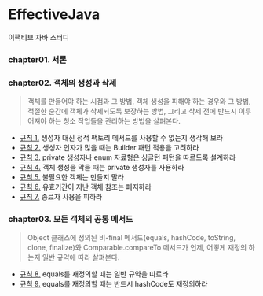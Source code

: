 # EffectiveJava
이팩티브 자바 스터디

### chapter01. 서론

### chapter02. 객체의 생성과 삭제
 > 객체를 만들어야 하는 시점과 그 방법, 객체 생성을 피해야 하는 경우와 그 방법, 적절한 순간에 객체가 삭제되도록 보장하는 방법, 그리고 삭제 전에 반드시 이루어져야 하는 청소 작업들을 관리하는 방법을 살펴본다.
 - [규칙 1.](https://github.com/Hyunhoo-Kwon/EffectiveJava/tree/master/Examples/src/main/java/chapter02/item01) 생성자 대신 정적 팩토리 메서드를 사용할 수 없는지 생각해 보라
 - [규칙 2.](https://github.com/Hyunhoo-Kwon/EffectiveJava/tree/master/Examples/src/main/java/chapter02/item02) 생성자 인자가 많을 때는 Builder 패턴 적용을 고려하라
 - [규칙 3.](https://github.com/Hyunhoo-Kwon/EffectiveJava/tree/master/Examples/src/main/java/chapter02/item03) private 생성자나 enum 자료형은 싱글턴 패턴을 따르도록 설계하라
 - [규칙 4.](https://github.com/Hyunhoo-Kwon/EffectiveJava/tree/master/Examples/src/main/java/chapter02/item04) 객체 생성을 막을 때는 private 생성자를 사용하라
 - [규칙 5.](https://github.com/Hyunhoo-Kwon/EffectiveJava/tree/master/Examples/src/main/java/chapter02/item05) 불필요한 객체는 만들지 말라
 - [규칙 6.](https://github.com/Hyunhoo-Kwon/EffectiveJava/tree/master/Examples/src/main/java/chapter02/item06) 유효기간이 지난 객체 참조는 폐지하라
 - [규칙 7.](https://github.com/Hyunhoo-Kwon/EffectiveJava/tree/master/Examples/src/main/java/chapter02/item07) 종료자 사용을 피하라

### chapter03. 모든 객체의 공통 메서드
 > Object 클래스에 정의된 비-final 메서드(equals, hashCode, toString, clone, finalize)와 Comparable.compareTo 메서드가 언제, 어떻게 재정의 하는지 일반 규약에 따라 살펴본다.
 - [규칙 8.](https://github.com/Hyunhoo-Kwon/EffectiveJava/tree/master/Examples/src/main/java/chapter03/item08) equals를 재정의할 때는 일반 규약을 따르라
 - [규칙 9.](https://github.com/Hyunhoo-Kwon/EffectiveJava/tree/master/Examples/src/main/java/chapter03/item09) equals를 재정의할 때는 반드시 hashCode도 재정의하라
